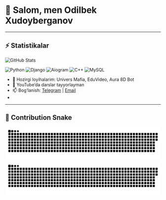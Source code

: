 # 👋 Salom, men Odilbek Xudoyberganov

---
## ⚡ Statistikalar
![GitHub Stats](https://github-readme-stats.vercel.app/api?username=maqsadlikundalik&show_icons=true&theme=radical)

![Python](https://img.shields.io/badge/-Python-3776AB?logo=python&logoColor=fff)
![Django](https://img.shields.io/badge/-Django-092E20?logo=django&logoColor=fff)
![Aiogram](https://img.shields.io/badge/-Aiogram-2CA5E0?logo=telegram&logoColor=fff)
![C++](https://img.shields.io/badge/-C++-00599C?logo=cplusplus&logoColor=fff)
![MySQL](https://img.shields.io/badge/-MySQL-4479A1?logo=mysql&logoColor=fff)

- 🚀 Hozirgi loyihalarim: Univers Mafia, EduVideo, Aura 8D Bot
- 🎥 YouTube’da darslar tayyorlayman
- 📫 Bog‘lanish: [Telegram](https://t.me/username) | [Email](mailto:you@example.com)
- 
---
## 🐍 Contribution Snake

![snake light](https://raw.githubusercontent.com/maqsadlikundalik/maqsadlikundalik/main/github-contribution-grid-snake.svg#gh-light-mode-only)
![snake dark](https://raw.githubusercontent.com/maqsadlikundalik/maqsadlikundalik/main/github-contribution-grid-snake-dark.svg#gh-dark-mode-only)


